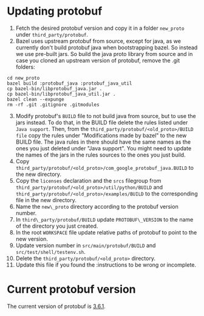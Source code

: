 # Updating protobuf


1) Fetch the desired protobuf version and copy it in a folder `new_proto` under
`third_party/protobuf`.
2) Bazel uses upstream protobuf from source, except for java, as we currently don't
build protobuf java when bootstrapping bazel. So instead we use pre-built jars.
So build the java proto library from source and in case you cloned an upstream version
of protobuf, remove the .git folders:
```
cd new_proto
bazel build :protobuf_java :protobuf_java_util
cp bazel-bin/libprotobuf_java.jar .
cp bazel-bin/libprotobuf_java_util.jar .
bazel clean --expunge
rm -rf .git .gitignore .gitmodules
```
3) Modify protobuf's `BUILD` file to not build java from source, but to use
   the jars instead. To do that, in the BUILD file delete the rules listed
   under `Java support`. Then, from the `third_party/protobuf/<old_proto>/BUILD file`
   copy the rules under "Modifications made by bazel" to the new BUILD file.
   The java rules in there should have the same names as the ones you just deleted under "Java support".
   You might need to update the names of the jars in the rules sources to the ones you just build.
4) Copy `third_party/protobuf/<old_proto>/com_google_protobuf_java.BUILD` to the new
   directory.
5) Copy the `licenses` declaration and the `srcs` filegroup from
   `third_party/protobuf/<old_proto>/util/python/BUILD` and
   `third_party/protobuf/<old_proto>/examples/BUILD` to the corresponding
   file in the new directory.
6) Name the `new\_proto` directory according to the protobuf version number.
7) In `third\_party/protobuf/BUILD` update `PROTOBUF\_VERSION` to the name of the
directory you just created.
8) In the root `WORKSPACE` file update relative paths of protobuf to point to
the new version.
9) Update version number in `src/main/protobuf/BUILD` and `src/test/shell/testenv.sh`.
10) Delete the `third_party/protobuf/<old_proto>` directory.
11) Update this file if you found the :instructions to be wrong or incomplete.

# Current protobuf version

The current version of protobuf is [3.6.1](https://github.com/google/protobuf/releases/tag/v3.6.1).
